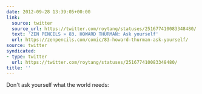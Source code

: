 ```yaml
---
date: 2012-09-28 13:39:05+00:00
link:
  source: twitter
  source_url: https://twitter.com/roytang/statuses/251677410083348480/
  text: 'ZEN PENCILS » 83. HOWARD THURMAN: Ask yourself'
  url: https://zenpencils.com/comic/83-howard-thurman-ask-yourself/
source: twitter
syndicated:
- type: twitter
  url: https://twitter.com/roytang/statuses/251677410083348480/
title: ''
---
```


Don't ask yourself what the world needs: